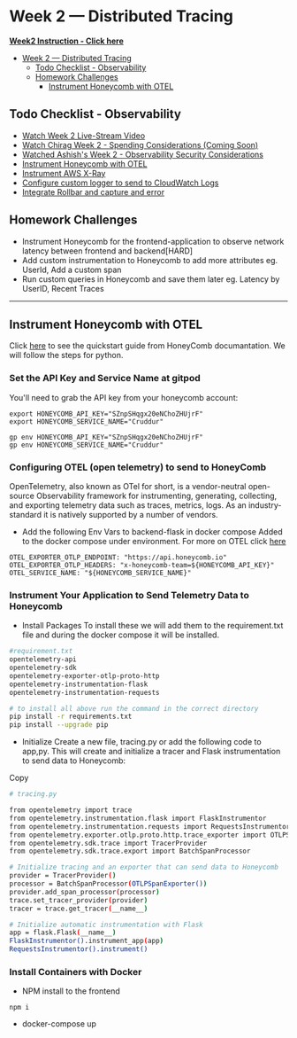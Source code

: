 # Week 2 — Distributed Tracing
[**Week2 Instruction - Click here**](https://github.com/omenking/aws-bootcamp-cruddur-2023/blob/week-2/journal/week2.md)

- [Week 2 — Distributed Tracing](#week-2--distributed-tracing)
  - [Todo Checklist - Observability](#todo-checklist---observability)
  - [Homework Challenges](#homework-challenges)
    - [Instrument Honeycomb with OTEL](#instrument-honeycomb-with-otel)


## Todo Checklist - Observability

- [Watch Week 2 Live-Stream Video](https://youtu.be/2GD9xCzRId4?list=PLBfufR7vyJJ7k25byhRXJldB5AiwgNnWv)
- [Watch Chirag Week 2 - Spending Considerations (Coming Soon)]()
- [Watched Ashish's Week 2 - Observability Security Considerations](https://youtu.be/bOf4ITxAcXc?list=PLBfufR7vyJJ7k25byhRXJldB5AiwgNnWv)
- [Instrument Honeycomb with OTEL](https://youtu.be/2GD9xCzRId4?list=PLBfufR7vyJJ7k25byhRXJldB5AiwgNnWv)
- [Instrument AWS X-Ray](https://youtu.be/n2DTsuBrD_A?list=PLBfufR7vyJJ7k25byhRXJldB5AiwgNnWv)
- [Configure custom logger to send to CloudWatch Logs](https://youtu.be/ipdFizZjOF4?list=PLBfufR7vyJJ7k25byhRXJldB5AiwgNnWv)
- [Integrate Rollbar and capture and error](https://youtu.be/xMBDAb5SEU4?list=PLBfufR7vyJJ7k25byhRXJldB5AiwgNnWv)
  

## Homework Challenges 

- Instrument Honeycomb for the frontend-application to observe network latency between frontend and backend[HARD]
- Add custom instrumentation to Honeycomb to add more attributes eg. UserId, Add a custom span
- Run custom queries in Honeycomb and save them later eg. Latency by UserID, Recent Traces


***
## Instrument Honeycomb with OTEL

Click [here](https://docs.honeycomb.io/quickstart/#step-3-instrument-your-application-to-send-telemetry-data-to-honeycomb) to see the quickstart guide from HoneyComb documantation. We will follow the steps for python.
### Set the API Key and Service Name at gitpod
You'll need to grab the API key from your honeycomb account:

```
export HONEYCOMB_API_KEY="SZnpSHqgx20eNChoZHUjrF"
export HONEYCOMB_SERVICE_NAME="Cruddur"

gp env HONEYCOMB_API_KEY="SZnpSHqgx20eNChoZHUjrF"
gp env HONEYCOMB_SERVICE_NAME="Cruddur"
```
### Configuring OTEL (open telemetry) to send to HoneyComb
OpenTelemetry, also known as OTel for short, is a vendor-neutral open-source Observability framework for instrumenting, generating, collecting, and exporting telemetry data such as traces, metrics, logs. As an industry-standard it is natively supported by a number of vendors.

- Add the following Env Vars to backend-flask in docker compose
Added to the docker compose under environment. For more on OTEL click [here](https://opentelemetry.io/docs/)
```
OTEL_EXPORTER_OTLP_ENDPOINT: "https://api.honeycomb.io"
OTEL_EXPORTER_OTLP_HEADERS: "x-honeycomb-team=${HONEYCOMB_API_KEY}"
OTEL_SERVICE_NAME: "${HONEYCOMB_SERVICE_NAME}"
```

### Instrument Your Application to Send Telemetry Data to Honeycomb

- Install Packages
To install these we will add them to the requirement.txt file and during the docker compose it will be installed.
```sh
#requirement.txt
opentelemetry-api
opentelemetry-sdk
opentelemetry-exporter-otlp-proto-http
opentelemetry-instrumentation-flask
opentelemetry-instrumentation-requests

# to install all above run the command in the correct directory
pip install -r requirements.txt
pip install --upgrade pip
```
- Initialize 
Create a new file, tracing.py or add the following code to app,py. This will create and initialize a tracer and Flask instrumentation to send data to Honeycomb:

Copy
```sh
# tracing.py

from opentelemetry import trace
from opentelemetry.instrumentation.flask import FlaskInstrumentor
from opentelemetry.instrumentation.requests import RequestsInstrumentor
from opentelemetry.exporter.otlp.proto.http.trace_exporter import OTLPSpanExporter
from opentelemetry.sdk.trace import TracerProvider
from opentelemetry.sdk.trace.export import BatchSpanProcessor

# Initialize tracing and an exporter that can send data to Honeycomb
provider = TracerProvider()
processor = BatchSpanProcessor(OTLPSpanExporter())
provider.add_span_processor(processor)
trace.set_tracer_provider(provider)
tracer = trace.get_tracer(__name__)

# Initialize automatic instrumentation with Flask
app = flask.Flask(__name__)
FlaskInstrumentor().instrument_app(app)
RequestsInstrumentor().instrument()
```
### Install Containers with Docker

- NPM install to the frontend
```
npm i
```

- docker-compose up
